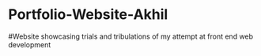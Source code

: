 # Portfolio-Website-Akhil

#Website showcasing trials and tribulations of my attempt at front end web development
